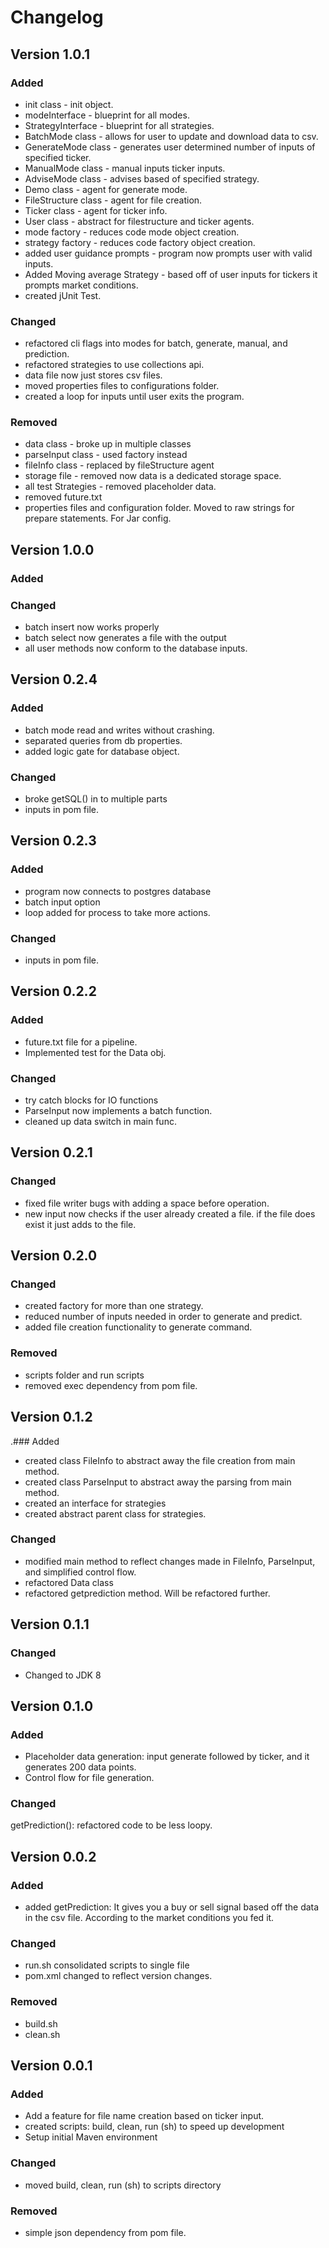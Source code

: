 # Changelog

## Version 1.0.1

### Added

- init class - init object.
- modeInterface - blueprint for all modes.
- StrategyInterface - blueprint for all strategies.
- BatchMode class - allows for user to update and download data to csv.
- GenerateMode class - generates user determined number of inputs of specified ticker.
- ManualMode class - manual inputs ticker inputs.
- AdviseMode class - advises based of specified strategy.
- Demo class - agent for generate mode.
- FileStructure class - agent for file creation.
- Ticker class - agent for ticker info.
- User class - abstract for filestructure and ticker agents.
- mode factory - reduces code mode object creation.
- strategy factory - reduces code factory object creation.
- added user guidance prompts - program now prompts user with valid inputs.
- Added Moving average Strategy - based off of user inputs for tickers it prompts market conditions.
- created jUnit Test.

### Changed

- refactored cli flags into modes for batch, generate, manual, and prediction.
- refactored strategies to use collections api.
- data file now just stores csv files.
- moved properties files to configurations folder.
- created a loop for inputs until user exits the program.

### Removed

- data class - broke up in multiple classes
- parseInput class - used factory instead 
- fileInfo class - replaced by fileStructure agent
- storage file - removed now data is a dedicated storage space.
- all test Strategies - removed placeholder data.
- removed future.txt
- properties files and configuration folder. Moved to raw strings for prepare statements. For Jar config.

## Version 1.0.0

### Added

### Changed

- batch insert now works properly
- batch select now generates a file with the output
- all user methods now conform to the database inputs.

## Version 0.2.4

### Added

- batch mode read and writes without crashing.
- separated queries from db properties.
- added logic gate for database object. 

### Changed

- broke getSQL() in to multiple parts
- inputs in pom file.

## Version 0.2.3

### Added

- program now connects to postgres database
- batch input option
- loop added for process to take more actions.

### Changed

- inputs in pom file.

## Version 0.2.2

### Added

- future.txt file for a pipeline.
- Implemented test for the Data obj.

### Changed

- try catch blocks for IO functions 
- ParseInput now implements a batch function.
- cleaned up data switch in main func.

## Version 0.2.1

### Changed
- fixed file writer bugs with adding a space before operation. 
- new input now checks if the user already created a file. if the file does exist it just adds to the file.

## Version 0.2.0

### Changed
- created factory for more than one strategy.
- reduced number of inputs needed in order to generate and predict.
- added file creation functionality to generate command.

### Removed
- scripts folder and run scripts
- removed exec dependency from pom file.

## Version 0.1.2

.### Added
- created class FileInfo to abstract away the file creation from main method.
- created class ParseInput to abstract away the parsing from main method.
- created an interface for strategies 
- created abstract parent class for strategies.

### Changed
- modified main method to reflect changes made in FileInfo, ParseInput, and simplified control flow.
- refactored Data class 
- refactored getprediction method. Will be refactored further.

## Version 0.1.1

### Changed

- Changed to JDK 8

## Version 0.1.0

### Added

- Placeholder data generation: input generate followed by ticker, and it generates 200 data points.
- Control flow for file generation.

### Changed

getPrediction(): refactored code to be less loopy.

## Version 0.0.2

### Added

- added getPrediction: It gives you a buy or sell signal based off the data in the csv file. According to the market conditions you fed it.

### Changed

- run.sh consolidated scripts to single file
- pom.xml changed to reflect version changes.

### Removed

- build.sh
- clean.sh

## Version 0.0.1

### Added

- Add a feature for file name creation based on ticker input.
- created scripts: build, clean, run (sh) to speed up development
- Setup initial Maven environment

### Changed

- moved build, clean, run (sh) to scripts directory

### Removed

- simple json dependency from pom file.

